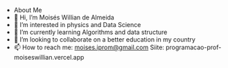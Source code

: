 - About Me
- 👋 Hi, I’m Moisés Willian de Almeida
- 👀 I’m interested in physics and Data Science
- 🌱 I’m currently learning Algorithms and data structure
- 💞️ I’m looking to collaborate on a better education in my country
- 📫 How to reach me: moises.iprom@gmail.com
Siite: programacao-prof-moiseswillian.vercel.app
